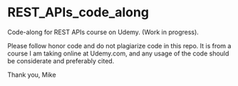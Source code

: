 # REST_APIs_code_along
Code-along for REST APIs course on Udemy. (Work in progress).

Please follow honor code and do not plagiarize code in this repo.
It is from a course I am taking online at Udemy.com, and any usage of the code
should be considerate and preferably cited.

Thank you,
Mike
